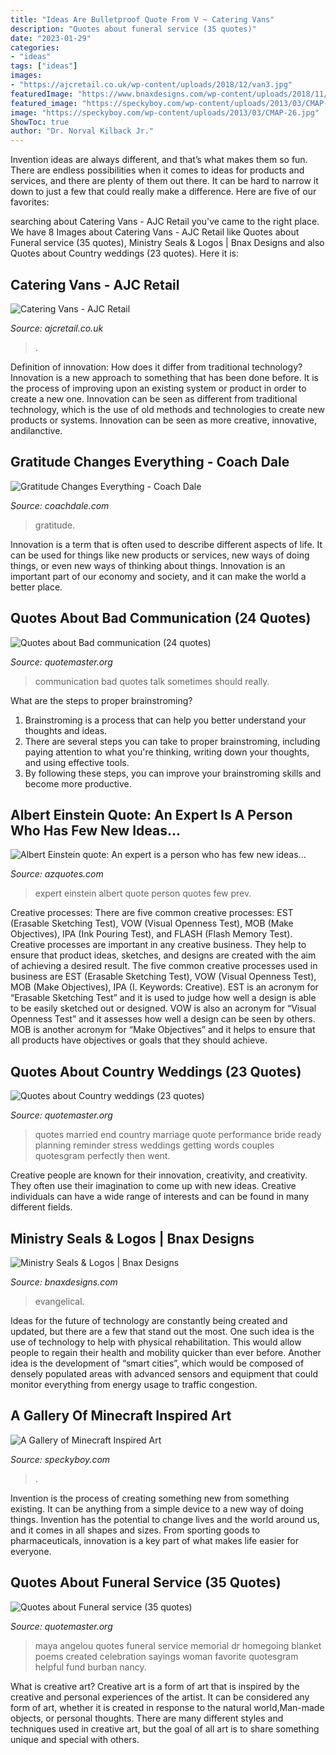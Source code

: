 ```yaml
---
title: "Ideas Are Bulletproof Quote From V ~ Catering Vans"
description: "Quotes about funeral service (35 quotes)"
date: "2023-01-29"
categories:
- "ideas"
tags: ["ideas"]
images:
- "https://ajcretail.co.uk/wp-content/uploads/2018/12/van3.jpg"
featuredImage: "https://www.bnaxdesigns.com/wp-content/uploads/2018/11/Thy-Kingdom-Come-Evangelical-Ministry-1024x723.png"
featured_image: "https://speckyboy.com/wp-content/uploads/2013/03/CMAP-26.jpg"
image: "https://speckyboy.com/wp-content/uploads/2013/03/CMAP-26.jpg"
ShowToc: true
author: "Dr. Norval Kilback Jr."
---
```



Invention ideas are always different, and that’s what makes them so fun. There are endless possibilities when it comes to ideas for products and services, and there are plenty of them out there. It can be hard to narrow it down to just a few that could really make a difference. Here are five of our favorites: 

	

		
searching about Catering Vans - AJC Retail you've came to the right place. We have 8 Images about Catering Vans - AJC Retail like Quotes about Funeral service (35 quotes), Ministry Seals &amp; Logos | Bnax Designs and also Quotes about Country weddings (23 quotes). Here it is:
		
    
## Catering Vans - AJC Retail

<img loading=lazy src="https://ajcretail.co.uk/wp-content/uploads/2018/12/van3.jpg" onerror="this.onerror=null;this.src='https://tse2.mm.bing.net/th?id=OIP.0ZvKt-ZA2s6b3pNHw3xoYQHaE8&amp;pid=15.1';" alt="Catering Vans - AJC Retail">

_Source: ajcretail.co.uk_

>. 

	

Definition of innovation: How does it differ from traditional technology?
Innovation is a new approach to something that has been done before. It is the process of improving upon an existing system or product in order to create a new one. Innovation can be seen as different from traditional technology, which is the use of old methods and technologies to create new products or systems. Innovation can be seen as more creative, innovative, andilanctive.

    
## Gratitude Changes Everything - Coach Dale

<img loading=lazy src="https://coachdale.com/wp-content/uploads/2021/04/Gratitude-changes-everything-website--multicrop__l--800w.png" onerror="this.onerror=null;this.src='https://tse4.mm.bing.net/th?id=OIP.YwA4JlfWmTVgJpYrrDXPfQHaE7&amp;pid=15.1';" alt="Gratitude Changes Everything - Coach Dale">

_Source: coachdale.com_

>gratitude. 

	

Innovation is a term that is often used to describe different aspects of life. It can be used for things like new products or services, new ways of doing things, or even new ways of thinking about things. Innovation is an important part of our economy and society, and it can make the world a better place.

    
## Quotes About Bad Communication (24 Quotes)

<img loading=lazy src="http://www.quotemaster.org/images/cd/cd0340dfdbe4b84474112cfa3eff9bbf.jpg" onerror="this.onerror=null;this.src='https://tse3.mm.bing.net/th?id=OIP.ud4WmOnOX4EdbcFOczAXpQHaF7&amp;pid=15.1';" alt="Quotes about Bad communication (24 quotes)">

_Source: quotemaster.org_

>communication bad quotes talk sometimes should really. 

	

What are the steps to proper brainstroming?
1. Brainstroming is a process that can help you better understand your thoughts and ideas.
2. There are several steps you can take to proper brainstroming, including paying attention to what you're thinking, writing down your thoughts, and using effective tools.
3. By following these steps, you can improve your brainstroming skills and become more productive.

    
## Albert Einstein Quote: An Expert Is A Person Who Has Few New Ideas...

<img loading=lazy src="https://www.azquotes.com/picture-quotes/quote-an-expert-is-a-person-who-has-few-new-ideas-a-beginner-is-a-person-with-many-albert-einstein-126-96-08.jpg" onerror="this.onerror=null;this.src='https://tse3.mm.bing.net/th?id=OIP.Xa2KHo1EcfycB6sTf7ogYwHaDf&amp;pid=15.1';" alt="Albert Einstein quote: An expert is a person who has few new ideas...">

_Source: azquotes.com_

>expert einstein albert quote person quotes few prev. 

	

Creative processes: There are five common creative processes: EST (Erasable Sketching Test), VOW (Visual Openness Test), MOB (Make Objectives), IPA (Ink Pouring Test), and FLASH (Flash Memory Test).
Creative processes are important in any creative business. They help to ensure that product ideas, sketches, and designs are created with the aim of achieving a desired result. The five common creative processes used in business are EST (Erasable Sketching Test), VOW (Visual Openness Test), MOB (Make Objectives), IPA (I. Keywords: Creative).
 EST is an acronym for “Erasable Sketching Test” and it is used to judge how well a design is able to be easily sketched out or designed. VOW is also an acronym for “Visual Openness Test” and it assesses how well a design can be seen by others. MOB is another acronym for “Make Objectives” and it helps to ensure that all products have objectives or goals that they should achieve.

    
## Quotes About Country Weddings (23 Quotes)

<img loading=lazy src="http://www.quotemaster.org/images/b2/b25a2a2790e3c27fa5b32b532a59c4ea.jpeg" onerror="this.onerror=null;this.src='https://tse2.mm.bing.net/th?id=OIP.L4QQc1xTHo-PiVPigtdoAgHaKs&amp;pid=15.1';" alt="Quotes about Country weddings (23 quotes)">

_Source: quotemaster.org_

>quotes married end country marriage quote performance bride ready planning reminder stress weddings getting words couples quotesgram perfectly then went. 

	

Creative people are known for their innovation, creativity, and creativity. They often use their imagination to come up with new ideas. Creative individuals can have a wide range of interests and can be found in many different fields.

    
## Ministry Seals &amp; Logos | Bnax Designs

<img loading=lazy src="https://www.bnaxdesigns.com/wp-content/uploads/2018/11/Thy-Kingdom-Come-Evangelical-Ministry-1024x723.png" onerror="this.onerror=null;this.src='https://tse2.mm.bing.net/th?id=OIP.jFH9Z3pb0JF-dp8qLIZB6AHaFO&amp;pid=15.1';" alt="Ministry Seals &amp; Logos | Bnax Designs">

_Source: bnaxdesigns.com_

>evangelical. 

	

Ideas for the future of technology are constantly being created and updated, but there are a few that stand out the most. One such idea is the use of technology to help with physical rehabilitation. This would allow people to regain their health and mobility quicker than ever before. Another idea is the development of “smart cities”, which would be composed of densely populated areas with advanced sensors and equipment that could monitor everything from energy usage to traffic congestion.

    
## A Gallery Of Minecraft Inspired Art

<img loading=lazy src="https://speckyboy.com/wp-content/uploads/2013/03/CMAP-26.jpg" onerror="this.onerror=null;this.src='https://tse3.mm.bing.net/th?id=OIP.N6AJBQ_csBBiQ-NHrS8trAHaEK&amp;pid=15.1';" alt="A Gallery of Minecraft Inspired Art">

_Source: speckyboy.com_

>. 

	

Invention is the process of creating something new from something existing. It can be anything from a simple device to a new way of doing things. Invention has the potential to change lives and the world around us, and it comes in all shapes and sizes. From sporting goods to pharmaceuticals, innovation is a key part of what makes life easier for everyone.

    
## Quotes About Funeral Service (35 Quotes)

<img loading=lazy src="http://www.quotemaster.org/images/0a/0a8a4357802e24686b6e69aae1abe9f3.jpeg" onerror="this.onerror=null;this.src='https://tse1.mm.bing.net/th?id=OIP.zrhcMgFNwRwfYqn3T-O6ggHaJ0&amp;pid=15.1';" alt="Quotes about Funeral service (35 quotes)">

_Source: quotemaster.org_

>maya angelou quotes funeral service memorial dr homegoing blanket poems created celebration sayings woman favorite quotesgram helpful fund burban nancy. 

	

What is creative art?
Creative art is a form of art that is inspired by the creative and personal experiences of the artist. It can be considered any form of art, whether it is created in response to the natural world,Man-made objects, or personal thoughts. There are many different styles and techniques used in creative art, but the goal of all art is to share something unique and special with others.

